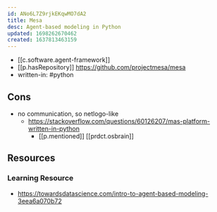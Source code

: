 ```yaml
---
id: ANo6L7Z9rjkEKqwMO7dA2
title: Mesa
desc: Agent-based modeling in Python
updated: 1698262670462
created: 1637813463159
---
```



- [[c.software.agent-framework]]
- [[p.hasRepository]] https://github.com/projectmesa/mesa
- written-in: #python

## Cons

- no communication, so netlogo-like
  - https://stackoverflow.com/questions/60126207/mas-platform-written-in-python
    - [[p.mentioned]] [[prdct.osbrain]]


## Resources

### Learning Resource

- https://towardsdatascience.com/intro-to-agent-based-modeling-3eea6a070b72